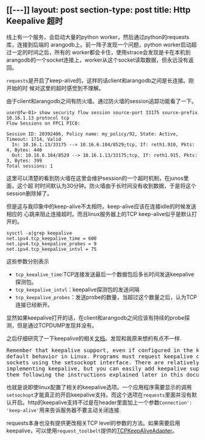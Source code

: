 [[---]]
layout: post
section-type: post
title: Http Keepalive 超时
---

线上有一个服务，会启动大量的python worker，然后通过python的requests库，连接到后端的
arangodb上。前一阵子发现一个问题，python worker启动超过一定的时间之后，所有的
worker都会卡住，使用strace会发现是卡在本机到arangodb的一个socket连接上，worker从这个socket读取数据，但永远没有返回。

`requests`是开启了keep-alive的，这样的话client和arangodb之间是长连接。刚开始的时
候对这里的超时感觉到不理解。

由于client和arangodb之间有防火墙。通过防火墙的session追踪功能看了一下。

<pre><code data-trim class="bash">user@fw-01> show security flow session source-port 33175 source-prefix 10.16.1.13 protocol tcp
Flow Sessions on FPC1 PIC0:

Session ID: 20392406, Policy name: my_policy/92, State: Active, Timeout: 1714, Valid
  In: 10.16.1.13/33175 --> 10.16.6.104/8529;tcp, If: reth1.910, Pkts: 4, Bytes: 440
  Out: 10.16.6.104/8529 --> 10.16.1.13/33175;tcp, If: reth1.915, Pkts: 3, Bytes: 399
Total sessions: 1
</code></pre>

这里可以清楚的看到防火墙在这里会维护session的一个超时机制，在junos里面，这个超
时时间默认为30分钟。防火墙由于长时间没有收到数据，于是将这个session删除掉了。

但是这与我印象中的keep-alive不太相符。keep-alive应该在连接idle的时候发送相应的
心跳来阻止连接超时。而且linux服务器上的TCP keep-alive似乎是默认打开的。

<pre><code data-trim class="bash">sysctl -a|grep keepalive
net.ipv4.tcp_keepalive_time = 600
net.ipv4.tcp_keepalive_probes = 9
net.ipv4.tcp_keepalive_intvl = 75
</code></pre>

这些参数分别表示

- `tcp_keealive_time`:TCP连接发送最后一个数据包后多长时间发送keepalive探测包。
- `tcp_keepalive_intvl`：keepalive探测包的发送间隔
- `tcp_keepalive_probes`：发送probe的数量，当超过这个数量之后，认为TCP连接已经断开。

显然如果keepalive打开的话，在client和arangodb之间应该有持续的probe探测，但是通过TCPDUMP发现并没有。

之后仔细研究了一下keepalive的相关[文档](http://tldp.org/HOWTO/TCP-Keepalive-HOWTO/usingkeepalive.html)。发现和我原来想的有点不一样.

<pre>
Remember that keepalive support, even if configured in the kernel, is not the
default behavior in Linux. Programs must request keepalive control for their
sockets using the setsockopt interface. There are relatively few programs
implementing keepalive, but you can easily add keepalive support for most of
them following the instructions explained later in this document. 
</pre>

也就是说即使linux配置了相关的keepalive选项。一个应用程序需要显示的调用`setsockopt`才能真正的开启keepalive支持。而这个选项在`requests`里面并没有默认开启。http的keepalive支持不过是在header里面加上一个参数`Connection': 'keep-alive'`用来告诉服务器不要主动关闭连接.

requests本身也没有提供更改相关TCP level的参数的方法。如果需要启用keepalive，可以使用`request_toolbelt`提供的[TCPKeepAliveAdapter](http://toolbelt.readthedocs.org/en/latest/adapters.html#tcpkeepaliveadapter)。




